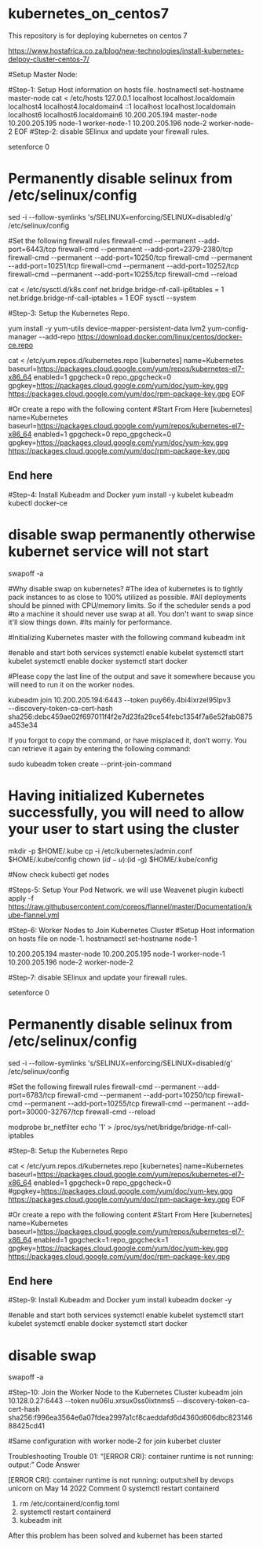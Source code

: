 # kubernetes_on_centos7
This repository is for deploying kubernetes on centos 7

https://www.hostafrica.co.za/blog/new-technologies/install-kubernetes-delpoy-cluster-centos-7/

#Setup Master Node: 

#Step-1: Setup Host information on hosts file. 
hostnamectl set-hostname master-node
cat <<EOF> /etc/hosts
127.0.0.1   localhost localhost.localdomain localhost4 localhost4.localdomain4
::1         localhost localhost.localdomain localhost6 localhost6.localdomain6
10.200.205.194 master-node
10.200.205.195 node-1 worker-node-1
10.200.205.196 node-2 worker-node-2
EOF
#Step-2: disable SElinux and update your firewall rules.

setenforce 0
# Permanently disable selinux from /etc/selinux/config
sed -i --follow-symlinks 's/SELINUX=enforcing/SELINUX=disabled/g' /etc/selinux/config

#Set the following firewall rules
firewall-cmd --permanent --add-port=6443/tcp
firewall-cmd --permanent --add-port=2379-2380/tcp
firewall-cmd --permanent --add-port=10250/tcp
firewall-cmd --permanent --add-port=10251/tcp
firewall-cmd --permanent --add-port=10252/tcp
firewall-cmd --permanent --add-port=10255/tcp
firewall-cmd --reload


cat <<EOF > /etc/sysctl.d/k8s.conf
net.bridge.bridge-nf-call-ip6tables = 1
net.bridge.bridge-nf-call-iptables = 1
EOF
sysctl --system

#Step-3: Setup the Kubernetes Repo.

yum install -y yum-utils device-mapper-persistent-data lvm2
yum-config-manager --add-repo https://download.docker.com/linux/centos/docker-ce.repo


cat <<EOF > /etc/yum.repos.d/kubernetes.repo
[kubernetes]
name=Kubernetes
baseurl=https://packages.cloud.google.com/yum/repos/kubernetes-el7-x86_64
enabled=1
gpgcheck=0
repo_gpgcheck=0
gpgkey=https://packages.cloud.google.com/yum/doc/yum-key.gpg https://packages.cloud.google.com/yum/doc/rpm-package-key.gpg
EOF

#Or create a repo with the following content 
#Start From Here 
[kubernetes]
name=Kubernetes
baseurl=https://packages.cloud.google.com/yum/repos/kubernetes-el7-x86_64
enabled=1
gpgcheck=0
repo_gpgcheck=0
gpgkey=https://packages.cloud.google.com/yum/doc/yum-key.gpg https://packages.cloud.google.com/yum/doc/rpm-package-key.gpg
## End here 

#Step-4: Install Kubeadm and Docker
yum install -y kubelet kubeadm kubectl docker-ce


# disable swap permanently otherwise kubernet service will not start 
swapoff -a

#Why disable swap on kubernetes?
#The idea of kubernetes is to tightly pack instances to as close to 100% utilized as possible. 
#All deployments should be pinned with CPU/memory limits. So if the scheduler sends a pod 
#to a machine it should never use swap at all. You don't want to swap since it'll slow things down.
#Its mainly for performance.


#Initializing Kubernetes master with the following command 
kubeadm init


#enable and start both services
systemctl enable kubelet
systemctl start kubelet
systemctl enable docker
systemctl start docker




#Please copy the last line of the output and save it somewhere because you will need to run it on the worker nodes.

kubeadm join 10.200.205.194:6443 --token puy66y.4bi4lxrzel95lpv3 \
        --discovery-token-ca-cert-hash sha256:debc459ae02f697011f4f2e7d23fa29ce54febc1354f7a6e52fab0875a453e34
		

If you forgot to copy the command, or have misplaced it, don’t worry. You can retrieve it again by entering the following command:

sudo kubeadm token create --print-join-command


# Having initialized Kubernetes successfully, you will need to allow your user to start using the cluster

mkdir -p $HOME/.kube
cp -i /etc/kubernetes/admin.conf $HOME/.kube/config
chown $(id -u):$(id -g) $HOME/.kube/config

#Now check
kubectl get nodes


#Steps-5: Setup Your Pod Network. we will use Weavenet plugin
kubectl apply -f https://raw.githubusercontent.com/coreos/flannel/master/Documentation/kube-flannel.yml



#Step-6: Worker Nodes to Join Kubernetes Cluster
#Setup Host information on hosts file on node-1. 
hostnamectl set-hostname node-1

10.200.205.194 master-node
10.200.205.195 node-1 worker-node-1
10.200.205.196 node-2 worker-node-2

#Step-7: disable SElinux and update your firewall rules.

setenforce 0
# Permanently disable selinux from /etc/selinux/config
sed -i --follow-symlinks 's/SELINUX=enforcing/SELINUX=disabled/g' /etc/selinux/config

#Set the following firewall rules
firewall-cmd --permanent --add-port=6783/tcp
firewall-cmd --permanent --add-port=10250/tcp
firewall-cmd --permanent --add-port=10255/tcp
firewall-cmd --permanent --add-port=30000-32767/tcp
firewall-cmd  --reload

modprobe br_netfilter
echo '1' > /proc/sys/net/bridge/bridge-nf-call-iptables

#Step-8: Setup the Kubernetes Repo

cat <<EOF > /etc/yum.repos.d/kubernetes.repo
[kubernetes]
name=Kubernetes
baseurl=https://packages.cloud.google.com/yum/repos/kubernetes-el7-x86_64
enabled=1
gpgcheck=0
repo_gpgcheck=0
#gpgkey=https://packages.cloud.google.com/yum/doc/yum-key.gpg https://packages.cloud.google.com/yum/doc/rpm-package-key.gpg
EOF

#Or create a repo with the following content 
#Start From Here 
[kubernetes]
name=Kubernetes
baseurl=https://packages.cloud.google.com/yum/repos/kubernetes-el7-x86_64
enabled=1
gpgcheck=1
repo_gpgcheck=1
gpgkey=https://packages.cloud.google.com/yum/doc/yum-key.gpg https://packages.cloud.google.com/yum/doc/rpm-package-key.gpg
## End here 

#Step-9: Install Kubeadm and Docker
yum install kubeadm docker -y 

#enable and start both services
systemctl enable kubelet
systemctl start kubelet
systemctl enable docker
systemctl start docker

# disable swap
swapoff -a

#Step-10: Join the Worker Node to the Kubernetes Cluster
kubeadm join 10.128.0.27:6443 --token nu06lu.xrsux0ss0ixtnms5  --discovery-token-ca-cert-hash sha256:f996ea3564e6a07fdea2997a1cf8caeddafd6d4360d606dbc82314688425cd41 

#Same configuration with worker node-2 for join kuberbet cluster 






Troubleshooting 
Trouble 01: 
“[ERROR CRI]: container runtime is not running: output:” Code Answer

[ERROR CRI]: container runtime is not running: output:shell by devops unicorn on May 14 2022 Comment
0
​systemctl restart containerd
1. rm /etc/containerd/config.toml
2. systemctl restart containerd
3. kubeadm init

After this problem has been solved and kubernet has been started 

